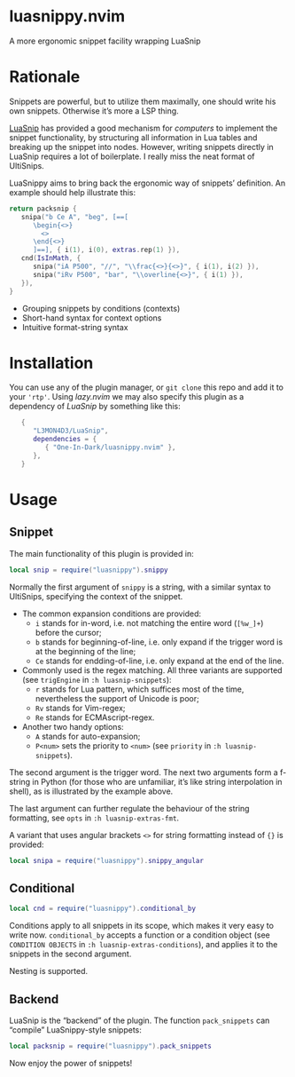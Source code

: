 # luasnippy.nvim
A more ergonomic snippet facility wrapping LuaSnip

# Rationale

Snippets are powerful, but to utilize them maximally, one should write his own snippets. Otherwise it’s more a LSP thing.

[LuaSnip](https://github.com/L3MON4D3/LuaSnip) has provided a good mechanism for *computers* to implement the snippet functionality, by structuring all information in Lua tables and breaking up the snippet into nodes. However, writing snippets directly in LuaSnip requires a lot of boilerplate. I really miss the neat format of UltiSnips.

LuaSnippy aims to bring back the ergonomic way of snippets’ definition. An example should help illustrate this:

```lua
return packsnip {
   snipa("b Ce A", "beg", [==[
      \begin{<>}
        <>
      \end{<>}
      ]==], { i(1), i(0), extras.rep(1) }),
   cnd(IsInMath, {
      snipa("iA P500", "//", "\\frac{<>}{<>}", { i(1), i(2) }),
      snipa("iRv P500", "bar", "\\overline{<>}", { i(1) }),
   }),
}
```

+ Grouping snippets by conditions (contexts)
+ Short-hand syntax for context options
+ Intuitive format-string syntax

# Installation

You can use any of the plugin manager, or `git clone` this repo and add it to your `'rtp'`. Using *lazy.nvim* we may also specify this plugin as a dependency of *LuaSnip* by something like this:

```lua
   {
      "L3MON4D3/LuaSnip",
      dependencies = {
         { "One-In-Dark/luasnippy.nvim" },
      },
   }
```

# Usage

## Snippet

The main functionality of this plugin is provided in:

```lua
local snip = require("luasnippy").snippy
```

Normally the first argument of `snippy` is a string, with a similar syntax to UltiSnips, specifying the context of the snippet.

+ The common expansion conditions are provided:
  + `i` stands for in-word, i.e. not matching the entire word (`[%w_]+`) before the cursor;
  + `b` stands for beginning-of-line, i.e. only expand if the trigger word is at the beginning of the line;
  + `Ce` stands for endding-of-line, i.e. only expand at the end of the line.
+ Commonly used is the regex matching. All three variants are supported (see `trigEngine` in `:h luasnip-snippets`):
  + `r` stands for Lua pattern, which suffices most of the time, nevertheless the support of Unicode is poor;
  + `Rv` stands for Vim-regex;
  + `Re` stands for ECMAscript-regex.
+ Another two handy options:
  + `A` stands for auto-expansion;
  + `P<num>` sets the priority to `<num>` (see `priority` in `:h luasnip-snippets`).

The second argument is the trigger word. The next two arguments form a f-string in Python (for those who are unfamiliar, it’s like string interpolation in shell), as is illustrated by the example above.

The last argument can further regulate the behaviour of the string formatting, see `opts` in `:h luasnip-extras-fmt`.

A variant that uses angular brackets `<>` for string formatting instead of `{}` is provided:

```lua
local snipa = require("luasnippy").snippy_angular
```

## Conditional

```lua
local cnd = require("luasnippy").conditional_by
```

Conditions apply to all snippets in its scope, which makes it very easy to write now. `conditional_by` accepts a function or a condition object (see `CONDITION OBJECTS` in `:h luasnip-extras-conditions`), and applies it to the snippets in the second argument.

Nesting is supported.

## Backend

LuaSnip is the “backend” of the plugin. The function `pack_snippets` can “compile” LuaSnippy-style snippets:

```lua
local packsnip = require("luasnippy").pack_snippets
```

Now enjoy the power of snippets!


